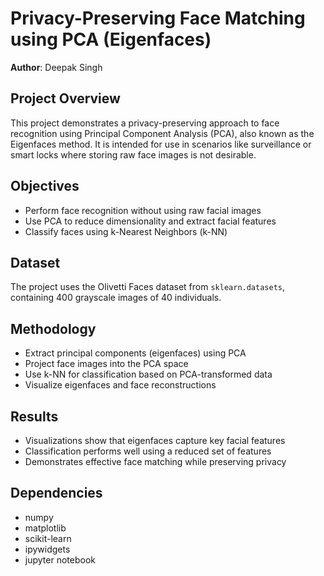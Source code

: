 # Privacy-Preserving Face Matching using PCA (Eigenfaces)

**Author**: Deepak Singh

## Project Overview

This project demonstrates a privacy-preserving approach to face recognition using Principal Component Analysis (PCA), also known as the Eigenfaces method. It is intended for use in scenarios like surveillance or smart locks where storing raw face images is not desirable.

## Objectives

- Perform face recognition without using raw facial images
- Use PCA to reduce dimensionality and extract facial features
- Classify faces using k-Nearest Neighbors (k-NN)

## Dataset

The project uses the Olivetti Faces dataset from `sklearn.datasets`, containing 400 grayscale images of 40 individuals.

## Methodology

- Extract principal components (eigenfaces) using PCA
- Project face images into the PCA space
- Use k-NN for classification based on PCA-transformed data
- Visualize eigenfaces and face reconstructions

## Results

- Visualizations show that eigenfaces capture key facial features
- Classification performs well using a reduced set of features
- Demonstrates effective face matching while preserving privacy

## Dependencies

- numpy
- matplotlib
- scikit-learn
- ipywidgets
- jupyter notebook
